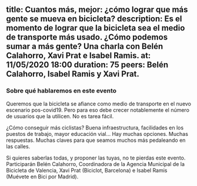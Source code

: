 title: Cuantos más, mejor: ¿cómo lograr que más gente se mueva en bicicleta?
description: Es el momento de lograr que la bicicleta sea el medio de transporte más usado. ¿Cómo podemos sumar a más gente? Una charla con Belén Calahorro, Xavi Prat e Isabel Ramis. 
at: 11/05/2020 18:00
duration: 75
peers: Belén Calahorro, Isabel Ramis y Xavi Prat. 
----
### Sobre qué hablaremos en este evento

Queremos que la bicicleta se afiance como medio de transporte en el nuevo escenario pos-covid19. Pero para eso debe crecer notablemente el número de usuarios que la utilicen. No es tarea fácil.

¿Cómo conseguir más ciclistas? Buena infraestructura, facilidades en los puestos de trabajo, mayor educación vial… Hay muchas opciones. Muchas respuestas. Muchas claves para que seamos muchos más pedaleando en las calles.

Si quieres saberlas todas, y proponer las tuyas, no te pierdas este evento. Participarán Belén Calahorro, Coordinadora de la Agencia Municipal de la Bicicleta de Valencia, Xavi Prat (Biciclot, Barcelona) e Isabel Ramis (Muévete en Bici por Madrid). 
